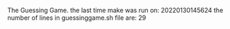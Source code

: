 The Guessing Game.
the last time make was run on: 20220130145624 
the number of lines in guessinggame.sh file are:
29
